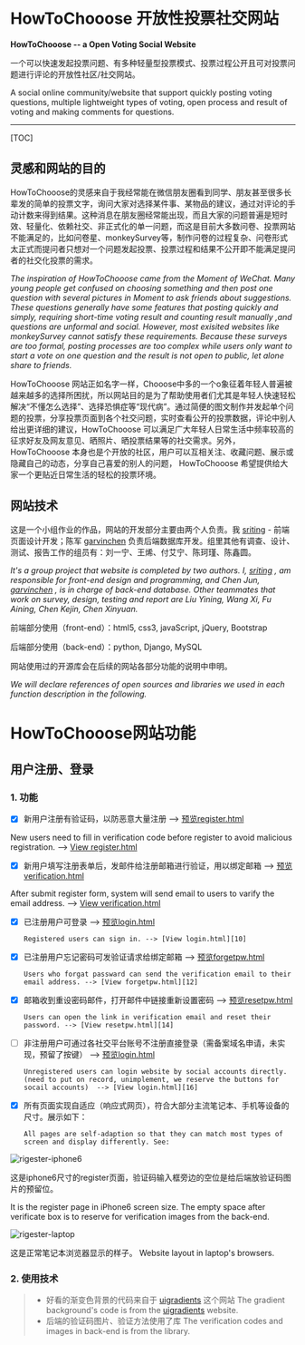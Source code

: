 ﻿# HowToChooose 开放性投票社交网站
**HowToChooose -- a Open Voting Social Website**  

一个可以快速发起投票问题、有多种轻量型投票模式、投票过程公开且可对投票问题进行评论的开放性社区/社交网站。

A social online community/website that support quickly posting voting questions, multiple lightweight types of voting, open process and result of voting and making comments for questions. 

---
[TOC]
## 灵感和网站的目的

HowToChooose的灵感来自于我经常能在微信朋友圈看到同学、朋友甚至很多长辈发的简单的投票文字，询问大家对选择某件事、某物品的建议，通过对评论的手动计数来得到结果。这种消息在朋友圈经常能出现，而且大家的问题普遍是短时效、轻量化、依赖社交、非正式化的单一问题，而这是目前大多数问卷、投票网站不能满足的，比如问卷星、monkeySurvey等，制作问卷的过程复杂、问卷形式太正式而提问者只想对一个问题发起投票、投票过程和结果不公开即不能满足提问者的社交化投票的需求。

*The inspiration of HowToChooose came from the Moment of WeChat. Many young people get confused on choosing something and then post one question with several pictures in Moment to ask friends about suggestions. These questions generally have some features that posting quickly and simply, requiring short-time voting result and counting result manually ,and questions are unformal and social. However, most exisited websites like monkeySurvey cannot satisfy these requirements. Because these surveys are too formal, posting processes are too complex while users only want to start a vote on one question and the result is not open to public, let alone share to friends.* 

HowToChooose 网站正如名字一样，Chooose中多的一个o象征着年轻人普遍被越来越多的选择所困扰，所以网站目的是为了帮助使用者们尤其是年轻人快速轻松解决“不懂怎么选择”、选择恐惧症等“现代病”。通过简便的图文制作并发起单个问题的投票，分享投票页面到各个社交问题，实时查看公开的投票数据，评论中别人给出更详细的建议，HowToChooose 可以满足广大年轻人日常生活中频率较高的征求好友及网友意见、晒照片、晒投票结果等的社交需求。另外，HowToChooose 本身也是个开放的社区，用户可以互相关注、收藏问题、展示或隐藏自己的动态，分享自己喜爱的别人的问题， HowToChooose 希望提供给大家一个更贴近日常生活的轻松的投票环境。

## 网站技术

这是一个小组作业的作品，网站的开发部分主要由两个人负责。我 [sriting][1] - 前端页面设计开发；陈军 [garvinchen][2] 负责后端数据库开发。组里其他有调查、设计、测试、报告工作的组员有：刘一宁、王烯、付艾宁、陈珂瑾、陈鑫圆。

*It's a group project that website is completed by two authors. I, [sriting][3] , am responsible for front-end design and programming, and Chen Jun, [garvinchen][4] , is in charge of back-end database. Other teammates that work on survey, design, testing and report are Liu Yining, Wang Xi, Fu Aining, Chen Kejin, Chen Xinyuan.* 

前端部分使用（front-end）：html5, css3, javaScript, jQuery, Bootstrap

后端部分使用（back-end）：python, Django, MySQL

网站使用过的开源库会在后续的网站各部分功能的说明中申明。

*We will declare references of open sources and libraries we used in each function description in the following.*

# HowToChooose网站功能

## 用户注册、登录

### 1. 功能

- [x] 新用户注册有验证码，以防恶意大量注册 --> [预览register.html][5]

New users need to fill in verification code before register to avoid malicious registration. --> [View register.html][6]

- [x] 新用户填写注册表单后，发邮件给注册邮箱进行验证，用以绑定邮箱 --> [预览verification.html][7]

After submit register form, system will send email to users to varify the email address.  --> [View verification.html][8]

- [x] 已注册用户可登录 --> [预览login.html][9]

      Registered users can sign in. --> [View login.html][10]

- [x] 已注册用户忘记密码可发验证请求给绑定邮箱 --> [预览forgetpw.html][11]

      Users who forgat passward can send the verification email to their email address. --> [View forgetpw.html][12]

- [x] 邮箱收到重设密码邮件，打开邮件中链接重新设置密码 --> [预览resetpw.html][13]

      Users can open the link in verification email and reset their password. --> [View resetpw.html][14]

- [ ] 非注册用户可通过各社交平台账号不注册直接登录（需备案域名申请，未实现，预留了按键） --> [预览login.html][15]

      Unregistered users can login website by social accounts directly. (need to put on record, unimplement, we reserve the buttons for socail accounts)  --> [View login.html][16]

- [x] 所有页面实现自适应（响应式网页），符合大部分主流笔记本、手机等设备的尺寸。展示如下：

      All pages are self-adaption so that they can match most types of screen and display differently. See: 

![rigester-iphone6][17] 

这是iphone6尺寸的register页面，验证码输入框旁边的空位是给后端放验证码图片的预留位。

It is the register page in iPhone6 screen size. The empty space after verificate box is to reserve for verification images from the back-end.

![rigester-laptop][18]

这是正常笔记本浏览器显示的样子。 Website layout in laptop's browsers.

### 2. 使用技术

> * 好看的渐变色背景的代码来自于 [uigradients][19] 这个网站
The gradient background's code is from the [uigradients][19] website.
> * 后端的验证码图片、验证方法使用了库
The verification codes and images in back-end is from the library.


  [1]: https://github.com/sriting
  [2]: https://github.com/junchen14
  [3]: https://github.com/sriting
  [4]: https://github.com/junchen14
  [5]: https://sriting.github.io/HowToChooose-website/HowToChooose-frontend/register.html
  [6]: https://sriting.github.io/HowToChooose-website/HowToChooose-frontend/register.html
  [7]: https://sriting.github.io/HowToChooose-website/HowToChooose-frontend/verification.html
  [8]: https://sriting.github.io/HowToChooose-website/HowToChooose-frontend/verification.html
  [9]: https://sriting.github.io/HowToChooose-website/HowToChooose-frontend/login.html
  [10]: https://sriting.github.io/HowToChooose-website/HowToChooose-frontend/login.html
  [11]: https://sriting.github.io/HowToChooose-website/HowToChooose-frontend/forgetpw.html
  [12]: https://sriting.github.io/HowToChooose-website/HowToChooose-frontend/forgetpw.html
  [13]: https://sriting.github.io/HowToChooose-website/HowToChooose-frontend/resetpw.html
  [14]: https://sriting.github.io/HowToChooose-website/HowToChooose-frontend/resetpw.html
  [15]: https://sriting.github.io/HowToChooose-website/HowToChooose-frontend/login.html
  [16]: https://sriting.github.io/HowToChooose-website/HowToChooose-frontend/login.html
  [17]: https://sriting.github.io/HowToChooose-website/register-iphone6.png
  [18]: https://sriting.github.io/HowToChooose-website/register-laptop.png
  [19]: https://uigradients.com